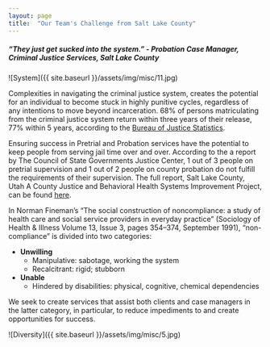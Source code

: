 ```yaml
---
layout: page
title:  "Our Team's Challenge from Salt Lake County"
---
```


##### *“They just get sucked into the system.” - Probation Case Manager, Criminal Justice Services, Salt Lake County*

![System]({{ site.baseurl }}/assets/img/misc/11.jpg)

Complexities in navigating the criminal justice system, creates the potential for an individual to become stuck in highly punitive cycles, regardless of any intentions to move beyond incarceration. 68% of persons matriculating from the criminal justice system return within three years of their release, 77% within 5 years, according to the [Bureau of Justice Statistics](http://www.bjs.gov/content/pub/press/rprts05p0510pr.cfm).

Ensuring success in Pretrial and Probation services have the potential to keep people from serving jail time over and over. According to the a report by The Council of State Governments Justice Center, 1 out of 3 people on pretrial supervision and 1 out of 2 people on county probation do not fulfill the requirements of their supervision. 
The full report, Salt Lake County, Utah A County Justice and Behavioral Health Systems Improvement Project, can be found [here](https://csgjusticecenter.org/wp-content/uploads/2015/09/SaltLakeCountyReport.pdf).

In Norman Fineman’s “The social construction of noncompliance: a study of health care and social service providers in everyday practice” (Sociology of Health & Illness Volume 13, Issue 3, pages 354–374, September 1991), “non-compliance” is divided into two categories:

- **Unwilling** 
	- Manipulative: sabotage, working the system
	- Recalcitrant: rigid; stubborn
- **Unable**
	- Hindered by disabilities: physical, cognitive, chemical dependencies

We seek to create services that assist both clients and case managers in the latter category, in particular, to reduce impediments to and create opportunities for success.

![Diversity]({{ site.baseurl }}/assets/img/misc/5.jpg)